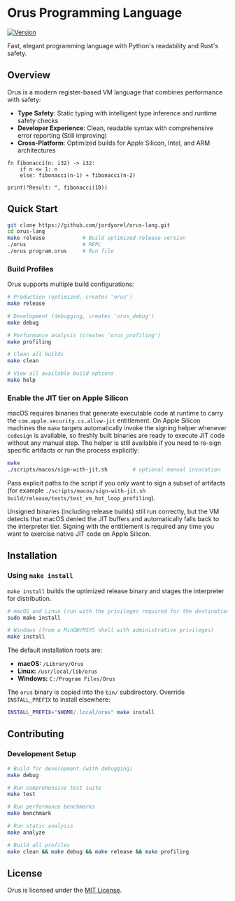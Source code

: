 # Orus Programming Language

[![Version](https://img.shields.io/badge/version-0.6.4-blue.svg)](CHANGELOG.md)

Fast, elegant programming language with Python's readability and Rust's safety.

## Overview

Orus is a modern register-based VM language that combines performance with safety:
- **Type Safety**: Static typing with intelligent type inference and runtime safety checks
- **Developer Experience**: Clean, readable syntax with comprehensive error reporting (Still improving)
- **Cross-Platform**: Optimized builds for Apple Silicon, Intel, and ARM architectures

```orus
fn fibonacci(n: i32) -> i32:
    if n <= 1: n
    else: fibonacci(n-1) + fibonacci(n-2)

print("Result: ", fibonacci(10))
```

## Quick Start

```bash
git clone https://github.com/jordyorel/orus-lang.git
cd orus-lang
make release            # Build optimized release version
./orus                  # REPL
./orus program.orus     # Run file
```

### Build Profiles

Orus supports multiple build configurations:

```bash
# Production (optimized, creates 'orus')
make release

# Development (debugging, creates 'orus_debug')
make debug

# Performance analysis (creates 'orus_profiling')
make profiling

# Clean all builds
make clean

# View all available build options
make help
```

### Enable the JIT tier on Apple Silicon

macOS requires binaries that generate executable code at runtime to carry the
`com.apple.security.cs.allow-jit` entitlement. On Apple Silicon machines the
`make` targets automatically invoke the signing helper whenever `codesign` is
available, so freshly built binaries are ready to execute JIT code without any
manual step. The helper is still available if you need to re-sign specific
artifacts or run the process explicitly:

```bash
make
./scripts/macos/sign-with-jit.sh        # optional manual invocation
```

Pass explicit paths to the script if you only want to sign a subset of
artifacts (for example `./scripts/macos/sign-with-jit.sh build/release/tests/test_vm_hot_loop_profiling`).

Unsigned binaries (including release builds) still run correctly, but the VM
detects that macOS denied the JIT buffers and automatically falls back to the
interpreter tier. Signing with the entitlement is required any time you want to
exercise native JIT code on Apple Silicon.


## Installation

### Using `make install`

`make install` builds the optimized release binary and stages the
interpreter for distribution.

```bash
# macOS and Linux (run with the privileges required for the destination)
sudo make install

# Windows (from a MinGW/MSYS shell with administrative privileges)
make install
```

The default installation roots are:

- **macOS:** `/Library/Orus`
- **Linux:** `/usr/local/lib/orus`
- **Windows:** `C:/Program Files/Orus`

The `orus` binary is copied into the `bin/` subdirectory. Override
`INSTALL_PREFIX` to install elsewhere:

```bash
INSTALL_PREFIX="$HOME/.local/orus" make install
```


## Contributing

### Development Setup
```bash
# Build for development (with debugging)
make debug

# Run comprehensive test suite
make test

# Run performance benchmarks  
make benchmark

# Run static analysis
make analyze

# Build all profiles
make clean && make debug && make release && make profiling
```

## License

Orus is licensed under the [MIT License](LICENSE).
